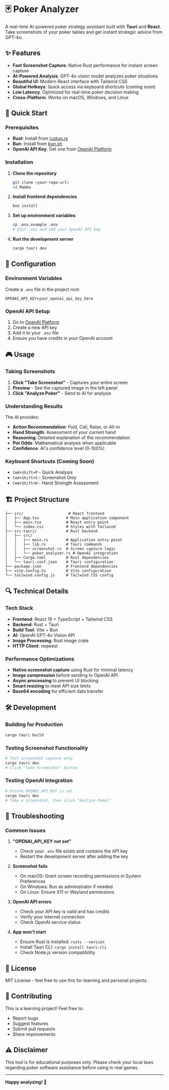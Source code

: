 # 🃏 Poker Analyzer

A real-time AI-powered poker strategy assistant built with **Tauri** and **React**. Take screenshots of your poker tables and get instant strategic advice from GPT-4o.

## ✨ Features

- **Fast Screenshot Capture**: Native Rust performance for instant screen capture
- **AI-Powered Analysis**: GPT-4o vision model analyzes poker situations
- **Beautiful UI**: Modern React interface with Tailwind CSS
- **Global Hotkeys**: Quick access via keyboard shortcuts (coming soon)
- **Low Latency**: Optimized for real-time poker decision making
- **Cross-Platform**: Works on macOS, Windows, and Linux

## 🚀 Quick Start

### Prerequisites

- **Rust**: Install from [rustup.rs](https://rustup.rs/)
- **Bun**: Install from [bun.sh](https://bun.sh/)
- **OpenAI API Key**: Get one from [OpenAI Platform](https://platform.openai.com/api-keys)

### Installation

1. **Clone the repository**
   ```bash
   git clone <your-repo-url>
   cd Mamba
   ```

2. **Install frontend dependencies**
   ```bash
   bun install
   ```

3. **Set up environment variables**
   ```bash
   cp .env.example .env
   # Edit .env and add your OpenAI API key
   ```

4. **Run the development server**
   ```bash
   cargo tauri dev
   ```

## 🔧 Configuration

### Environment Variables

Create a `.env` file in the project root:

```env
OPENAI_API_KEY=your_openai_api_key_here
```

### OpenAI API Setup

1. Go to [OpenAI Platform](https://platform.openai.com/api-keys)
2. Create a new API key
3. Add it to your `.env` file
4. Ensure you have credits in your OpenAI account

## 🎮 Usage

### Taking Screenshots

1. **Click "Take Screenshot"** - Captures your entire screen
2. **Preview** - See the captured image in the left panel
3. **Click "Analyze Poker"** - Send to AI for analysis

### Understanding Results

The AI provides:

- **Action Recommendation**: Fold, Call, Raise, or All-in
- **Hand Strength**: Assessment of your current hand
- **Reasoning**: Detailed explanation of the recommendation
- **Pot Odds**: Mathematical analysis when applicable
- **Confidence**: AI's confidence level (0-100%)

### Keyboard Shortcuts (Coming Soon)

- `Cmd+Shift+P` - Quick Analysis
- `Cmd+Shift+S` - Screenshot Only
- `Cmd+Shift+H` - Hand Strength Assessment

## 🏗️ Project Structure

```
├── src/                    # React frontend
│   ├── App.tsx            # Main application component
│   ├── main.tsx           # React entry point
│   └── index.css          # Styles with Tailwind
├── src-tauri/             # Rust backend
│   ├── src/
│   │   ├── main.rs        # Application entry point
│   │   ├── lib.rs         # Tauri commands
│   │   ├── screenshot.rs  # Screen capture logic
│   │   └── poker_analyzer.rs # OpenAI integration
│   ├── Cargo.toml         # Rust dependencies
│   └── tauri.conf.json    # Tauri configuration
├── package.json           # Frontend dependencies
├── vite.config.ts         # Vite configuration
└── tailwind.config.js     # Tailwind CSS config
```

## 🔍 Technical Details

### Tech Stack

- **Frontend**: React 19 + TypeScript + Tailwind CSS
- **Backend**: Rust + Tauri
- **Build Tool**: Vite + Bun
- **AI**: OpenAI GPT-4o Vision API
- **Image Processing**: Rust image crate
- **HTTP Client**: reqwest

### Performance Optimizations

- **Native screenshot capture** using Rust for minimal latency
- **Image compression** before sending to OpenAI API
- **Async processing** to prevent UI blocking
- **Smart resizing** to meet API size limits
- **Base64 encoding** for efficient data transfer

## 🛠️ Development

### Building for Production

```bash
cargo tauri build
```

### Testing Screenshot Functionality

```bash
# Test screenshot capture only
cargo tauri dev
# Click "Take Screenshot" button
```

### Testing OpenAI Integration

```bash
# Ensure OPENAI_API_KEY is set
cargo tauri dev
# Take a screenshot, then click "Analyze Poker"
```

## 🐛 Troubleshooting

### Common Issues

1. **"OPENAI_API_KEY not set"**
   - Check your `.env` file exists and contains the API key
   - Restart the development server after adding the key

2. **Screenshot fails**
   - On macOS: Grant screen recording permissions in System Preferences
   - On Windows: Run as administrator if needed
   - On Linux: Ensure X11 or Wayland permissions

3. **OpenAI API errors**
   - Check your API key is valid and has credits
   - Verify your internet connection
   - Check OpenAI service status

4. **App won't start**
   - Ensure Rust is installed: `rustc --version`
   - Install Tauri CLI: `cargo install tauri-cli`
   - Check Node.js version compatibility

## 📝 License

MIT License - feel free to use this for learning and personal projects.

## 🤝 Contributing

This is a learning project! Feel free to:
- Report bugs
- Suggest features
- Submit pull requests
- Share improvements

## ⚠️ Disclaimer

This tool is for educational purposes only. Please check your local laws regarding poker software assistance before using in real games.

---

**Happy analyzing! 🎰**
